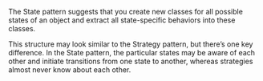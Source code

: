 The State pattern suggests that you create new classes for all possible states of an object and extract all state-specific behaviors into these classes.

This structure may look similar to the Strategy pattern, but there’s one key difference. In the State pattern, the particular states may be aware of each other and initiate transitions from one state to another, whereas strategies almost never know about each other.